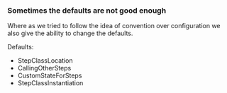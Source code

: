 ### Sometimes the defaults are not good enough ###

Where as we tried to follow the idea of convention over configuration we also give the ability to change the defaults.

Defaults:

  * StepClassLocation
  * CallingOtherSteps
  * CustomStateForSteps
  * StepClassInstantiation